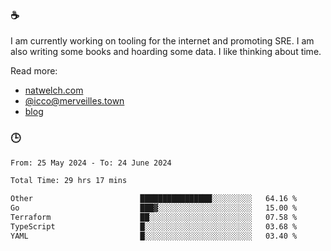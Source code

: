 ### ☕

I am currently working on tooling for the internet and promoting SRE. I am also writing some books and hoarding some data. I like thinking about time. 

Read more:

 - [natwelch.com](https://natwelch.com)
 - [@icco@merveilles.town](https://merveilles.town/@icco)
 - [blog](https://writing.natwelch.com)

### 🕒

<!--START_SECTION:waka-->

```txt
From: 25 May 2024 - To: 24 June 2024

Total Time: 29 hrs 17 mins

Other                        ████████████████░░░░░░░░░   64.16 %
Go                           ███▓░░░░░░░░░░░░░░░░░░░░░   15.00 %
Terraform                    ██░░░░░░░░░░░░░░░░░░░░░░░   07.58 %
TypeScript                   █░░░░░░░░░░░░░░░░░░░░░░░░   03.68 %
YAML                         █░░░░░░░░░░░░░░░░░░░░░░░░   03.40 %
```

<!--END_SECTION:waka-->

